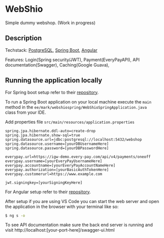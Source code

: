 # WebShio

Simple dummy webshop. (Work in progress)

## Description

Techstack: [PostgreSQL](https://www.postgresql.org/), [Spring Boot](http://projects.spring.io/spring-boot/), [Angular](https://angular.io/)

Features: Login(Spring security/JWT), Payment(EveryPayAPI), API documentation(Swagger), Caching(Google Guava), 

## Running the application locally

For Spring boot setup refer to their [repository](https://github.com/spring-projects/spring-boot).

To run a Spring Boot application on your local machine execute the `main` method in the `ee/mark/webshiospring/WebShioSpringApplication.java ` class from your IDE.

Add properties file `src/main/resources/application.properties`

```
spring.jpa.hibernate.ddl-auto=create-drop
spring.jpa.hibernate.show-sql=true
spring.datasource.url=jdbc:postgresql://localhost:5432/webshop
spring.datasource.username=[yourDBUsernameHere]
spring.datasource.password=[yourDBPasswordHere]

everypay.url=https://igw-demo.every-pay.com/api/v4/payments/oneoff
everypay.username=[yourEveryPayUsernameHere]
everypay.accountname=[yourEveryPayAccountNameHere]
everypay.authorization=[yourBasicAuthTokenHere]
everypay.customerurl=https://www.example.com

jwt.signingkey=[yourSigningKeyHere]
```
For Angular setup refer to their [repository](https://github.com/angular/angular/blob/master/README.md).

After setup if you are using VS Code you can start the web server and open the application in the browser with your terminal like so: 
```bash
$ ng s -o
```
To see API documentation make sure the back end server is running and visit http://localhost:[your-port-here]/swagger-ui.html
